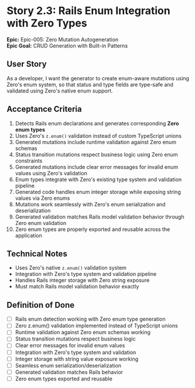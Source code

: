 # Story 2.3: Rails Enum Integration with Zero Types

**Epic:** Epic-005: Zero Mutation Autogeneration  
**Epic Goal:** CRUD Generation with Built-in Patterns

## User Story
As a developer,
I want the generator to create enum-aware mutations using Zero's enum system,
so that status and type fields are type-safe and validated using Zero's native enum support.

## Acceptance Criteria
1. Detects Rails enum declarations and generates corresponding **Zero enum types**
2. Uses Zero's `z.enum()` validation instead of custom TypeScript unions
3. Generated mutations include runtime validation against Zero enum schemas
4. Status transition mutations respect business logic using Zero enum constraints
5. Generated mutations include clear error messages for invalid enum values using Zero's validation
6. Enum types integrate with Zero's existing type system and validation pipeline
7. Generated code handles enum integer storage while exposing string values via Zero enums
8. Mutations work seamlessly with Zero's enum serialization and deserialization
9. Generated validation matches Rails model validation behavior through Zero enum validation
10. Zero enum types are properly exported and reusable across the application

## Technical Notes
- Uses Zero's native `z.enum()` validation system
- Integration with Zero's type system and validation pipeline
- Handles Rails integer storage with Zero string exposure
- Must match Rails model validation behavior exactly

## Definition of Done
- [ ] Rails enum detection working with Zero enum type generation
- [ ] Zero z.enum() validation implemented instead of TypeScript unions
- [ ] Runtime validation against Zero enum schemas working
- [ ] Status transition mutations respect business logic
- [ ] Clear error messages for invalid enum values
- [ ] Integration with Zero's type system and validation
- [ ] Integer storage with string value exposure working
- [ ] Seamless enum serialization/deserialization
- [ ] Generated validation matches Rails behavior
- [ ] Zero enum types exported and reusable